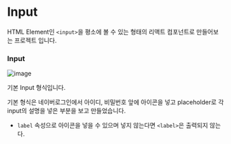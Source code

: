 # Input

HTML Element인 `<input>`을 평소에 볼 수 있는 형태의 리액트 컴포넌트로 만들어보는 프로젝트 입니다.

### Input

![image](https://user-images.githubusercontent.com/87294942/214300793-2df74efa-1efd-4bba-8eb6-37c9159d9ad9.png)

기본 Input 형식입니다.

기본 형식은 네이버로그인에서 아이디, 비밀번호 앞에 아이콘을 넣고 placeholder로 각 input의 설명을 넣은 부분을 보고 만들었습니다.

- `label` 속성으로 아이콘을 넣을 수 있으며 넣지 않는다면 `<label>`은 출력되지 않는다.
